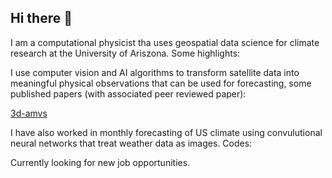## Hi there 👋

I am a computational physicist tha uses geospatial data science for climate research at the University of Ariszona. Some highlights:

I use computer vision and AI algorithms to transform satellite data into meaningful physical observations that can be used for forecasting, some published papers (with associated peer reviewed paper):

 [3d-amvs](https://github.com/aouyed/3d-amvs/)

 I have also worked in monthly forecasting of US climate using  convulutional neural networks that treat weather data as images.  Codes:

Currently looking for new job opportunities. 


<!--
**aouyed/aouyed** is a ✨ _special_ ✨ repository because its `README.md` (this file) appears on your GitHub profile.

Here are some ideas to get you started:

- 🔭 I’m currently working on ...
- 🌱 I’m currently learning ...
- 👯 I’m looking to collaborate on ...
- 🤔 I’m looking for help with ...
- 💬 Ask me about ...
- 📫 How to reach me: ...
- 😄 Pronouns: ...
- ⚡ Fun fact: ...
-->
